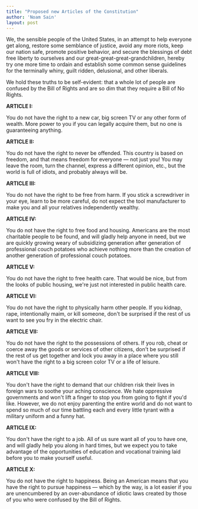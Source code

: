 ```yaml
---
title: "Proposed new Articles of the Constitution"
author: 'Noam Sain'
layout: post
---
```


We, the sensible people of the United States, in an attempt to help everyone get along, restore some semblance of justice, avoid any more riots, keep our nation safe, promote positive behavior, and secure the blessings of debt free liberty to ourselves and our great-great-great-grandchildren, hereby try one more time to ordain and establish some common sense guidelines for the terminally whiny, guilt ridden, delusional, and other liberals.

We hold these truths to be self-evident: that a whole lot of people are confused by the Bill of Rights and are so dim that they require a Bill of No Rights.

**ARTICLE I:**

You do not have the right to a new car, big screen TV or any other form of wealth. More power to you if you can legally acquire them, but no one is guaranteeing anything.

**ARTICLE II:**

You do not have the right to never be offended. This country is based on freedom, and that means freedom for everyone — not just you! You may leave the room, turn the channel, express a different opinion, etc., but the world is full of idiots, and probably always will be.

**ARTICLE III:**

You do not have the right to be free from harm. If you stick a screwdriver in your eye, learn to be more careful, do not expect the tool manufacturer to make you and all your relatives independently wealthy.

**ARTICLE IV:**

You do not have the right to free food and housing. Americans are the most charitable people to be found, and will gladly help anyone in need, but we are quickly growing weary of subsidizing generation after generation of professional couch potatoes who achieve nothing more than the creation of another generation of professional couch potatoes.

**ARTICLE V:**

You do not have the right to free health care. That would be nice, but from the looks of public housing, we're just not interested in public health care.

**ARTICLE VI:**

You do not have the right to physically harm other people. If you kidnap, rape, intentionally maim, or kill someone, don't be surprised if the rest of us want to see you fry in the electric chair.

**ARTICLE VII:**

You do not have the right to the possessions of others. If you rob, cheat or coerce away the goods or services of other citizens, don't be surprised if the rest of us get together and lock you away in a place where you still won't have the right to a big screen color TV or a life of leisure.

**ARTICLE VIII:**

You don't have the right to demand that our children risk their lives in foreign wars to soothe your aching conscience. We hate oppressive governments and won't lift a finger to stop you from going to fight if you'd like. However, we do not enjoy parenting the entire world and do not want to spend so much of our time battling each and every little tyrant with a military uniform and a funny hat.

**ARTICLE IX:**

You don't have the right to a job. All of us sure want all of you to have one, and will gladly help you along in hard times, but we expect you to take advantage of the opportunities of education and vocational training laid before you to make yourself useful.

**ARTICLE X:**

You do not have the right to happiness. Being an American means that you have the right to pursue happiness — which by the way, is a lot easier if you are unencumbered by an over-abundance of idiotic laws created by those of you who were confused by the Bill of Rights.

